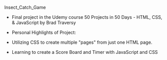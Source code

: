 Insect_Catch_Game

- Final project in the Udemy course 50 Projects in 50 Days - HTML, CSS, & JavaScript by Brad Traversy

- Personal Highlights of Project:
- Utilizing CSS to create multiple "pages" from just one HTML page. 
- Learning to create a Score Board and Timer with JavaScript and CSS
